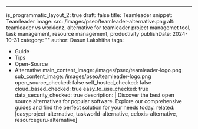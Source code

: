 ---
is_programmatic_layout_2: true
draft: false
title: Teamleader
snippet: Teamleader
image:
  src: /images/pseo/teamleader-alternative.png
  alt: teamleader vs worklenz, alternative for teamleader project managemet tool, task management, resource management, productivity
publishDate: 2024-10-31
category: ""
author: Dasun Lakshitha
tags:
  - Guide
  - Tips
  - Open-Source
  - Alternative
main_content_image: /images/pseo/teamleader-logo.png
sub_content_image: /images/pseo/teamleader-logo.png
open_source_checked: false
self_hosted_checked: false
cloud_based_checked: true
easy_to_use_checked: true
data_security_checked: true
description: |
   Discover the best open source alternatives for popular software. Explore our comprehensive guides and find the perfect solution for your needs today.
related: [easyproject-alternative, taskworld-alternative, celoxis-alternative, resourceguru-alternative]